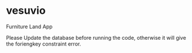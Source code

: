 # vesuvio
Furniture Land App

Please Update the database before running the code, otherwise it will give the foriengkey constraint error.
